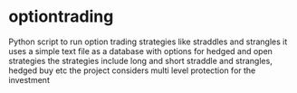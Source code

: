 # optiontrading
Python script to run option trading strategies like straddles and strangles
it uses a simple text file as a database with options for hedged and open strategies
the strategies include long and short straddle and strangles, hedged buy etc
the project considers multi level protection for the investment 
